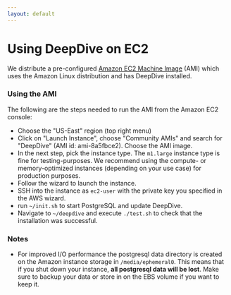 ```yaml
---
layout: default
---
```


<!-- TODO (Feiran) Is the following up to date? -->

# Using DeepDive on EC2

We distribute a pre-configured [Amazon EC2 Machine
Image](http://aws.amazon.com/ec2/) (AMI) which uses the Amazon Linux
distribution and has DeepDive installed.

### Using the AMI

The following are the steps needed to run the AMI from the Amazon EC2 console:

- Choose the "US-East" region (top right menu)
- Click on "Launch Instance", choose "Community AMIs" and search for "DeepDive"
  (AMI id: ami-8a5fbce2). Choose the AMI image.
- In the next step, pick the instance type. The `m1.large` instance type is fine
  for testing-purposes. We recommend using the compute- or memory-optimized
  instances (depending on your use case) for production purposes.
- Follow the wizard to launch the instance.
- SSH into the instance as `ec2-user` with the private key you specified in the
  AWS wizard.
- run `~/init.sh` to start PostgreSQL and update DeepDive.
- Navigate to `~/deepdive` and execute `./test.sh` to check that the
  installation was successful.

### Notes

- For improved I/O performance the postgresql data directory is created on the
  Amazon instance storage in `/media/ephemeral0`. This means that if you shut
  down your instance, **all postgresql data will be lost**. Make sure to backup
  your data or store in on the EBS volume if you want to keep it.

